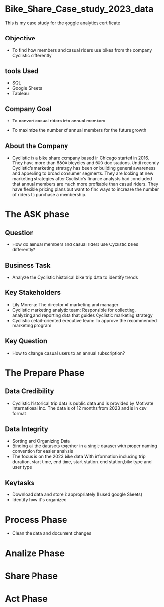 # Bike_Share_Case_study_2023_data
This is my case study for the goggle analytics certificate 

## Objective

- To find how members and casual riders use bikes from the company Cyclistic differently

## tools Used
 - SQL
 - Google Sheets
 - Tableau

## Company Goal

- To convert casual riders into annual members

- To maximize the number of annual members for the future growth

## About the Company

- Cyclistic is a bike share company based in Chicago started in 2016. They have more than 5800 bicycles and 600 doc stations. Until recently Cyclistic’s marketing strategy has been on building general awareness and appealing to broad consumer segments. They are looking at new marketing strategies after Cyclistic’s finance analysts had concluded that annual members are much more profitable than casual riders. They have flexible pricing plans but want to find ways to increase the number of riders to purchase a membership.

# The ASK phase
## Question
- How do annual members and casual riders use Cyclistic bikes differently?

## Business Task
- Analyze  the Cyclistic historical bike trip data to identify trends

## Key Stakeholders
- Lily Morena: The director of marketing and manager
- Cyclistic marketing analytic team: Responsible for collecting, analyzing,and reporting data that guides Cyclistic marketing strategy
- Cyclistic detail-oriented executive team: To approve the recommended marketing program

## Key Question
- How to change casual users to an annual subscription?

# The Prepare Phase

## Data Credibility

- Cyclistic historical trip data is public data and is provided by Motivate International Inc. The data is of 12 months from 2023 and is in csv format

## Data Integrity

- Sorting and Organizing Data
- Binding all the datasets together in a single dataset with proper naming convention for easier analysis
- The focus is on the 2023 bike data With information including trip duration, start time, end time, start station, end station,bike type and user type

## Keytasks

- Download data and store it appropriately (I used google Sheets)
- Identify how it's organized
  
# Process Phase

- Clean the data and document changes
  


# Analize Phase

# Share Phase

# Act Phase

